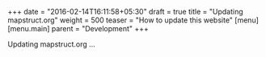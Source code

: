 +++
date = "2016-02-14T16:11:58+05:30"
draft = true
title = "Updating mapstruct.org"
weight = 500
teaser = "How to update this website"
[menu]
[menu.main]
parent = "Development"
+++

Updating mapstruct.org ...